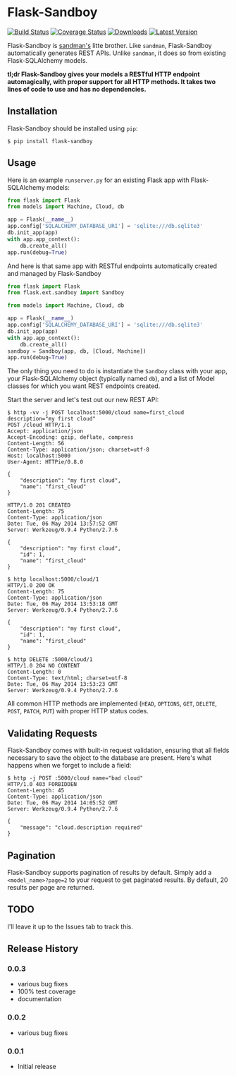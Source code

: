 # Flask-Sandboy

[![Build Status](https://travis-ci.org/jeffknupp/flask_sandboy.svg?branch=develop)](https://travis-ci.org/jeffknupp/flask_sandboy)
[![Coverage Status](https://coveralls.io/repos/jeffknupp/flask_sandboy/badge.png)](https://coveralls.io/r/jeffknupp/flask_sandboy)
[![Downloads](https://pypip.in/download/flask_sandboy/badge.png)](https://pypi.python.org/pypi/flask_sandboy/)
[![Latest Version](https://pypip.in/version/flask_sandboy/badge.png)](https://pypi.python.org/pypi/flask_sandboy/)

Flask-Sandboy is [sandman's](http://www.github.com/jeffknupp/sandman) litte
brother. Like `sandman`, Flask-Sandboy automatically generates REST APIs. Unlike
`sandman`, it does so from existing Flask-SQLAlchemy models.

**tl;dr Flask-Sandboy gives your models a RESTful HTTP endpoint automagically, with proper support for all HTTP methods. It takes two lines of code to use and has no dependencies.**

## Installation

Flask-Sandboy should be installed using `pip`:

```shell
$ pip install flask-sandboy
```

## Usage

Here is an example `runserver.py` for an existing Flask app with Flask-SQLAlchemy models:

```python
from flask import Flask
from models import Machine, Cloud, db

app = Flask(__name__)
app.config['SQLALCHEMY_DATABASE_URI'] = 'sqlite:///db.sqlite3'
db.init_app(app)
with app.app_context():
    db.create_all()
app.run(debug=True)
```

And here is that same app with RESTful endpoints automatically created and managed by Flask-Sandboy

```python
from flask import Flask
from flask.ext.sandboy import Sandboy

from models import Machine, Cloud, db

app = Flask(__name__)
app.config['SQLALCHEMY_DATABASE_URI'] = 'sqlite:///db.sqlite3'
db.init_app(app)
with app.app_context():
    db.create_all()
sandboy = Sandboy(app, db, [Cloud, Machine])
app.run(debug=True)
```

The only thing you need to do is instantiate the `Sandboy` class with your app,
your Flask-SQLAlchemy object (typically named `db`), and a list of Model classes
for which you want REST endpoints created.

Start the server and let's test out our new REST API:

```shell
$ http -vv -j POST localhost:5000/cloud name=first_cloud description="my first cloud"
POST /cloud HTTP/1.1
Accept: application/json
Accept-Encoding: gzip, deflate, compress
Content-Length: 56
Content-Type: application/json; charset=utf-8
Host: localhost:5000
User-Agent: HTTPie/0.8.0

{
    "description": "my first cloud",
    "name": "first_cloud"
}

HTTP/1.0 201 CREATED
Content-Length: 75
Content-Type: application/json
Date: Tue, 06 May 2014 13:57:52 GMT
Server: Werkzeug/0.9.4 Python/2.7.6

{
    "description": "my first cloud",
    "id": 1,
    "name": "first_cloud"
}
```

```shell
$ http localhost:5000/cloud/1
HTTP/1.0 200 OK
Content-Length: 75
Content-Type: application/json
Date: Tue, 06 May 2014 13:53:18 GMT
Server: Werkzeug/0.9.4 Python/2.7.6

{
    "description": "my first cloud",
    "id": 1,
    "name": "first_cloud"
}
```

```shell
$ http DELETE :5000/cloud/1
HTTP/1.0 204 NO CONTENT
Content-Length: 0
Content-Type: text/html; charset=utf-8
Date: Tue, 06 May 2014 13:53:23 GMT
Server: Werkzeug/0.9.4 Python/2.7.6
```

All common HTTP methods are implemented (`HEAD`, `OPTIONS`, `GET`, `DELETE`, `POST`, `PATCH`, `PUT`) with proper HTTP status codes.

## Validating Requests

Flask-Sandboy comes with built-in request validation, ensuring that all fields
necessary to save the object to the database are present. Here's what happens
when we forget to include a field:

```shell
$ http -j POST :5000/cloud name="bad cloud"
HTTP/1.0 403 FORBIDDEN
Content-Length: 45
Content-Type: application/json
Date: Tue, 06 May 2014 14:05:52 GMT
Server: Werkzeug/0.9.4 Python/2.7.6

{
    "message": "cloud.description required"
}
```

## Pagination

Flask-Sandboy supports pagination of results by default. Simply add a `<model_name>?page=2` to your
request to get paginated results. By default, 20 results per page are returned.

## TODO

I'll leave it up to the Issues tab to track this.

## Release History

### 0.0.3
 
* various bug fixes
* 100% test coverage
* documentation

### 0.0.2
 
* various bug fixes

### 0.0.1

* Initial release

